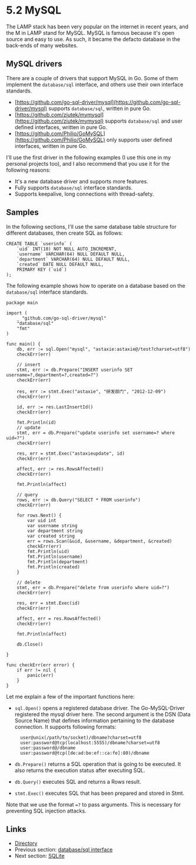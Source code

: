 # 5.2 MySQL

The LAMP stack has been very popular on the internet in recent years, and the M in LAMP stand for MySQL. MySQL is famous because it's open source and easy to use. As such, it became the defacto database in the back-ends of many websites.

## MySQL drivers

There are a couple of drivers that support MySQL in Go. Some of them implement the `database/sql` interface, and others use their own interface standards.

- [https://github.com/go-sql-driver/mysql](https://github.com/go-sql-driver/mysql) supports `database/sql`, written in pure Go.
- [https://github.com/ziutek/mymysql](https://github.com/ziutek/mymysql) supports `database/sql` and user defined interfaces, written in pure Go.
- [https://github.com/Philio/GoMySQL](https://github.com/Philio/GoMySQL) only supports user defined interfaces, written in pure Go.

I'll use the first driver in the following examples (I use this one in my personal projects too), and I also recommend that you use it for the following reasons:

- It's a new database driver and supports more features.
- Fully supports `database/sql` interface standards.
- Supports keepalive, long connections with thread-safety.

## Samples

In the following sections, I'll use the same database table structure for different databases, then create SQL as follows:

	CREATE TABLE `userinfo` (
	    `uid` INT(10) NOT NULL AUTO_INCREMENT,
	    `username` VARCHAR(64) NULL DEFAULT NULL,
	    `department` VARCHAR(64) NULL DEFAULT NULL,
	    `created` DATE NULL DEFAULT NULL,
	    PRIMARY KEY (`uid`)
	);
	
The following example shows how to operate on a database based on the `database/sql` interface standards.

	package main
	
	import (
	    _ "github.com/go-sql-driver/mysql"
	    "database/sql"
	    "fmt"
	)
	
	func main() {
	    db, err := sql.Open("mysql", "astaxie:astaxie@/test?charset=utf8")
	    checkErr(err)
	
	    // insert
	    stmt, err := db.Prepare("INSERT userinfo SET username=?,department=?,created=?")
	    checkErr(err)
	
	    res, err := stmt.Exec("astaxie", "研发部门", "2012-12-09")
	    checkErr(err)
	
	    id, err := res.LastInsertId()
	    checkErr(err)
	
	    fmt.Println(id)
	    // update
	    stmt, err = db.Prepare("update userinfo set username=? where uid=?")
	    checkErr(err)
	
	    res, err = stmt.Exec("astaxieupdate", id)
	    checkErr(err)
	
	    affect, err := res.RowsAffected()
	    checkErr(err)
	
	    fmt.Println(affect)
	
	    // query
	    rows, err := db.Query("SELECT * FROM userinfo")
	    checkErr(err)
	
	    for rows.Next() {
	        var uid int
	        var username string
	        var department string
	        var created string
	        err = rows.Scan(&uid, &username, &department, &created)
	        checkErr(err)
	        fmt.Println(uid)
	        fmt.Println(username)
	        fmt.Println(department)
	        fmt.Println(created)
	    }
	
	    // delete
	    stmt, err = db.Prepare("delete from userinfo where uid=?")
	    checkErr(err)
	
	    res, err = stmt.Exec(id)
	    checkErr(err)
	
	    affect, err = res.RowsAffected()
	    checkErr(err)
	
	    fmt.Println(affect)
	
	    db.Close()
	
	}
	
	func checkErr(err error) {
	    if err != nil {
	        panic(err)
	    }
	}

Let me explain a few of the important functions here:

- `sql.Open()` opens a registered database driver. The Go-MySQL-Driver registered the mysql driver here. The second argument is the DSN (Data Source Name) that defines information pertaining to the database connection. It supports following formats:

		user@unix(/path/to/socket)/dbname?charset=utf8
		user:password@tcp(localhost:5555)/dbname?charset=utf8
		user:password@/dbname
		user:password@tcp([de:ad:be:ef::ca:fe]:80)/dbname

- `db.Prepare()` returns a SQL operation that is going to be executed. It also returns the execution status after executing SQL.
- `db.Query()` executes SQL and returns a Rows result.
- `stmt.Exec()` executes SQL that has been prepared and stored in Stmt.

Note that we use the format `=?` to pass arguments. This is necessary for preventing SQL injection attacks.

## Links

- [Directory](preface.md)
- Previous section: [database/sql interface](05.1.md)
- Next section: [SQLite](05.3.md)
